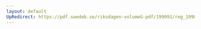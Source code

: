 ```yaml
---
layout: default
UpRedirect: https://pdf.swedeb.se/riksdagen-volumeG-pdf/199091/reg_199091/reg_199091_0064.pdf
---
```

